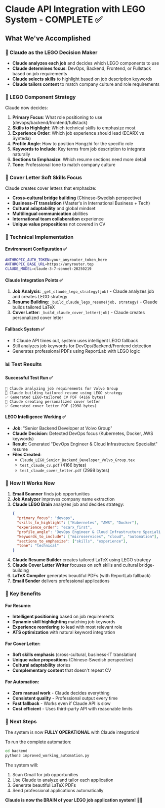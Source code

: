 # Claude API Integration with LEGO System - COMPLETE ✅

## What We've Accomplished

### 🧠 Claude as the LEGO Decision Maker
- **Claude analyzes each job** and decides which LEGO components to use
- **Claude determines focus**: DevOps, Backend, Frontend, or Fullstack based on job requirements
- **Claude selects skills** to highlight based on job description keywords
- **Claude tailors content** to match company culture and role requirements

### 🎯 LEGO Component Strategy
Claude now decides:
1. **Primary Focus**: What role positioning to use (devops/backend/frontend/fullstack)
2. **Skills to Highlight**: Which technical skills to emphasize most
3. **Experience Order**: Which job experience should lead (ECARX vs Synteda)
4. **Profile Angle**: How to position Hongzhi for the specific role
5. **Keywords to Include**: Key terms from job description to integrate naturally
6. **Sections to Emphasize**: Which resume sections need more detail
7. **Tone**: Professional tone to match company culture

### 💌 Cover Letter Soft Skills Focus
Claude creates cover letters that emphasize:
- **Cross-cultural bridge building** (Chinese-Swedish perspective)
- **Business-IT translation** (Master's in International Business + Tech)
- **Cultural adaptability** and global mindset
- **Multilingual communication** abilities
- **International team collaboration** experience
- **Unique value propositions** not covered in CV

### 🔧 Technical Implementation

#### Environment Configuration ✅
```bash
ANTHROPIC_AUTH_TOKEN=your_anyrouter_token_here
ANTHROPIC_BASE_URL=https://anyrouter.top
CLAUDE_MODEL=claude-3-7-sonnet-20250219
```

#### Claude Integration Points ✅
1. **Job Analysis**: `_get_claude_lego_strategy(job)` - Claude analyzes job and creates LEGO strategy
2. **Resume Building**: `_build_claude_lego_resume(job, strategy)` - Claude builds tailored LaTeX
3. **Cover Letter**: `_build_claude_cover_letter(job)` - Claude creates personalized cover letter

#### Fallback System ✅
- If Claude API times out, system uses intelligent LEGO fallback
- Still analyzes job keywords for DevOps/Backend/Frontend detection
- Generates professional PDFs using ReportLab with LEGO logic

### 📊 Test Results

#### Successful Test Run ✅
```
🧠 Claude analyzing job requirements for Volvo Group
🤖 Claude building tailored resume using LEGO strategy
✅ Generated LEGO-tailored CV PDF (4166 bytes)
💌 Claude creating personalized cover letter
✅ Generated cover letter PDF (2998 bytes)
```

#### LEGO Intelligence Working ✅
- **Job**: "Senior Backend Developer at Volvo Group"
- **Claude Decision**: Detected DevOps focus (Kubernetes, Docker, AWS keywords)
- **Result**: Generated "DevOps Engineer & Cloud Infrastructure Specialist" resume
- **Files Created**: 
  - `Claude_LEGO_Senior_Backend_Developer_Volvo_Group.tex`
  - `test_claude_cv.pdf` (4166 bytes)
  - `test_claude_cover_letter.pdf` (2998 bytes)

### 🚀 How It Works Now

1. **Email Scanner** finds job opportunities
2. **Job Analyzer** improves company name extraction
3. **Claude LEGO Brain** analyzes job and decides strategy:
   ```json
   {
     "primary_focus": "devops",
     "skills_to_highlight": ["Kubernetes", "AWS", "Docker"],
     "experience_order": "ecarx_first",
     "profile_angle": "DevOps Engineer & Cloud Infrastructure Specialist",
     "keywords_to_include": ["microservices", "cloud", "automation"],
     "sections_to_emphasize": ["skills", "experience"],
     "tone": "technical"
   }
   ```
4. **Claude Resume Builder** creates tailored LaTeX using LEGO strategy
5. **Claude Cover Letter Writer** focuses on soft skills and cultural bridge-building
6. **LaTeX Compiler** generates beautiful PDFs (with ReportLab fallback)
7. **Email Sender** delivers professional applications

### 🎉 Key Benefits

#### For Resume:
- **Intelligent positioning** based on job requirements
- **Dynamic skill highlighting** matching job keywords
- **Experience reordering** to lead with most relevant role
- **ATS optimization** with natural keyword integration

#### For Cover Letter:
- **Soft skills emphasis** (cross-cultural, business-IT translation)
- **Unique value propositions** (Chinese-Swedish perspective)
- **Cultural adaptability** stories
- **Complementary content** that doesn't repeat CV

#### For Automation:
- **Zero manual work** - Claude decides everything
- **Consistent quality** - Professional output every time
- **Fast fallback** - Works even if Claude API is slow
- **Cost efficient** - Uses third-party API with reasonable limits

### 🔄 Next Steps

The system is now **FULLY OPERATIONAL** with Claude integration! 

To run the complete automation:
```bash
cd backend
python3 improved_working_automation.py
```

The system will:
1. Scan Gmail for job opportunities
2. Use Claude to analyze and tailor each application
3. Generate beautiful LaTeX PDFs
4. Send professional applications automatically

**Claude is now the BRAIN of your LEGO job application system!** 🧠🎯